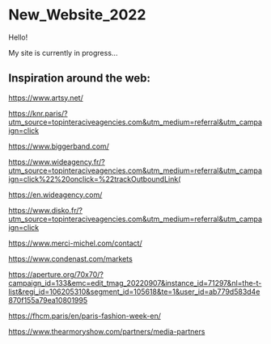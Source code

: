 
# New_Website_2022
 
Hello! 

My site is currently in progress... 

## Inspiration around the web: 
https://www.artsy.net/ 

https://knr.paris/?utm_source=topinteraciveagencies.com&utm_medium=referral&utm_campaign=click 

https://www.biggerband.com/ 

https://www.wideagency.fr/?utm_source=topinteraciveagencies.com&utm_medium=referral&utm_campaign=click%22%20onclick=%22trackOutboundLink(

https://en.wideagency.com/

https://www.disko.fr/?utm_source=topinteraciveagencies.com&utm_medium=referral&utm_campaign=click 

https://www.merci-michel.com/contact/ 

https://www.condenast.com/markets 

https://aperture.org/70x70/?campaign_id=133&emc=edit_tmag_20220907&instance_id=71297&nl=the-t-list&regi_id=106205310&segment_id=105618&te=1&user_id=ab779d583d4e870f155a79ea10801995 

https://fhcm.paris/en/paris-fashion-week-en/ 

https://www.thearmoryshow.com/partners/media-partners
